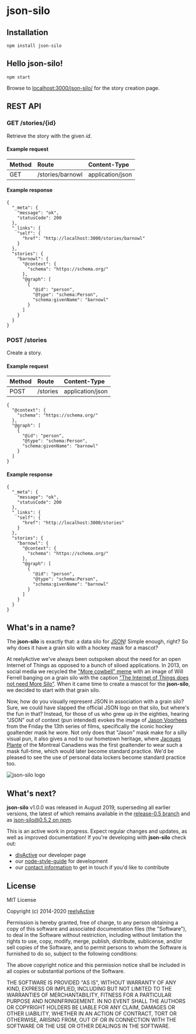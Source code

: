 json-silo
=========


Installation
------------

    npm install json-silo


Hello json-silo!
----------------

    npm start

Browse to [localhost:3000/json-silo/](http://localhost:3000/json-silo/) for the story creation page.


REST API
--------


### GET /stories/{id}

Retrieve the story with the given _id_.

#### Example request

| Method | Route            | Content-Type     |
|:-------|:-----------------|:-----------------|
| GET    | /stories/barnowl | application/json |

#### Example response

    {
      "_meta": {
        "message": "ok",
        "statusCode": 200
      },
      "_links": {
        "self": {
          "href": "http://localhost:3000/stories/barnowl"
        }
      },
      "stories": {
        "barnowl": {
          "@context": {
            "schema": "https://schema.org/"
          },
          "@graph": [
            {
              "@id": "person",
              "@type": "schema:Person",
              "schema:givenName": "barnowl"
            }
          ]
        }
      }
    }


### POST /stories

Create a story.

#### Example request

| Method | Route    | Content-Type     |
|:-------|:---------|:-----------------|
| POST   | /stories | application/json |

    {
      "@context": {
        "schema": "https://schema.org/"
      },
      "@graph": [
        {
          "@id": "person",
          "@type": "schema:Person",
          "schema:givenName": "barnowl"
        }
      ]
    }

#### Example response

    {
      "_meta": {
        "message": "ok",
        "statusCode": 200
      },
      "_links": {
        "self": {
          "href": "http://localhost:3000/stories"
        }
      },
      "stories": {
        "barnowl": {
          "@context": {
            "schema": "https://schema.org/"
          },
          "@graph": [
            {
              "@id": "person",
              "@type": "schema:Person",
              "schema:givenName": "barnowl"
            }
          ]
        }
      }
    }


What's in a name?
-----------------

The __json-silo__ is exactly that: a data silo for [JSON](https://en.wikipedia.org/wiki/JSON)!  Simple enough, right?  So why does it have a grain silo with a hockey mask for a mascot?

At reelyActive we've always been outspoken about the need for an open Internet of Things as opposed to a bunch of siloed applications.  In 2013, on social media we recycled the ["More cowbell" meme](https://en.wikipedia.org/wiki/More_cowbell) with an image of Will Ferrell banging on a grain silo with the caption ["The Internet of Things does not need More Silo"](https://reelyactive.github.io/images/moreSilo.jpg).  When it came time to create a mascot for the __json-silo__, we decided to start with that grain silo.

Now, how do you visually represent JSON in association with a grain silo?  Sure, we could have slapped the official JSON logo on that silo, but where's the fun in that?  Instead, for those of us who grew up in the eighties, hearing "JSON" out of context (pun intended) evokes the image of [Jason Voorhees](https://en.wikipedia.org/wiki/Jason_Voorhees) from the Friday the 13th series of films, specifically the iconic hockey goaltender mask he wore.  Not only does that "Jason" mask make for a silly visual pun, it also gives a nod to our hometown heritage, where [Jacques Plante](https://en.wikipedia.org/wiki/Jacques_Plante) of the Montreal Canadiens was the first goaltender to wear such a mask full-time, which would later become standard practice.  We'd be pleased to see the use of personal data lockers become standard practice too.

![json-silo logo](https://reelyactive.github.io/json-silo/images/json-silo-bubble.png)


What's next?
------------

__json-silo__ v1.0.0 was released in August 2019, superseding all earlier versions, the latest of which remains available in the [release-0.5 branch](https://github.com/reelyactive/json-silo/tree/release-0.5) and as [json-silo@0.5.2 on npm](https://www.npmjs.com/package/json-silo/v/0.5.2).

This is an active work in progress.  Expect regular changes and updates, as well as improved documentation!  If you're developing with __json-silo__ check out:
* [diyActive](https://reelyactive.github.io/) our developer page
* our [node-style-guide](https://github.com/reelyactive/node-style-guide) for development
* our [contact information](https://www.reelyactive.com/contact/) to get in touch if you'd like to contribute


License
-------

MIT License

Copyright (c) 2014-2020 [reelyActive](https://www.reelyactive.com)

Permission is hereby granted, free of charge, to any person obtaining a copy of this software and associated documentation files (the "Software"), to deal in the Software without restriction, including without limitation the rights to use, copy, modify, merge, publish, distribute, sublicense, and/or sell copies of the Software, and to permit persons to whom the Software is furnished to do so, subject to the following conditions:

The above copyright notice and this permission notice shall be included in all copies or substantial portions of the Software.

THE SOFTWARE IS PROVIDED "AS IS", WITHOUT WARRANTY OF ANY KIND, EXPRESS OR 
IMPLIED, INCLUDING BUT NOT LIMITED TO THE WARRANTIES OF MERCHANTABILITY, 
FITNESS FOR A PARTICULAR PURPOSE AND NONINFRINGEMENT. IN NO EVENT SHALL THE 
AUTHORS OR COPYRIGHT HOLDERS BE LIABLE FOR ANY CLAIM, DAMAGES OR OTHER 
LIABILITY, WHETHER IN AN ACTION OF CONTRACT, TORT OR OTHERWISE, ARISING FROM, 
OUT OF OR IN CONNECTION WITH THE SOFTWARE OR THE USE OR OTHER DEALINGS IN 
THE SOFTWARE.

